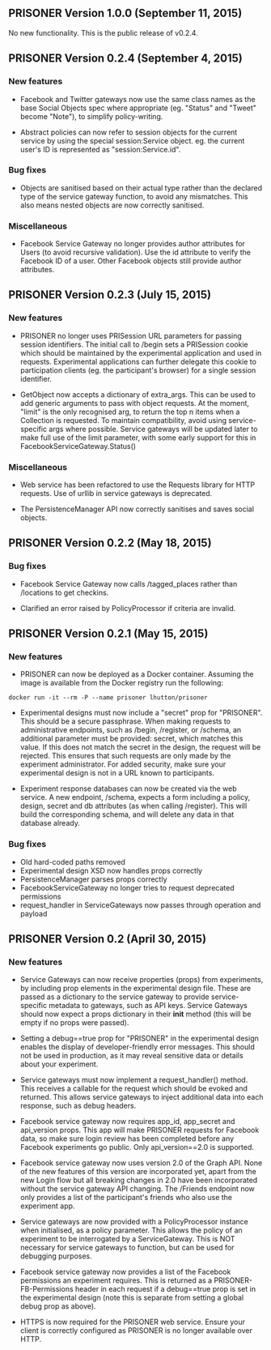 ## PRISONER Version 1.0.0 (September 11, 2015)

No new functionality. This is the public release of v0.2.4.

## PRISONER Version 0.2.4 (September 4, 2015)

### New features

* Facebook and Twitter gateways now use the same class names as the base Social Objects spec where appropriate (eg. "Status" and "Tweet" become "Note"), to simplify policy-writing.

* Abstract policies can now refer to session objects for the current service by using the special session:Service object. eg. the current user's ID is represented as "session:Service.id".


### Bug fixes

* Objects are sanitised based on their actual type rather than the declared type of the service gateway function, to avoid any mismatches. This also means nested objects are now correctly sanitised.


### Miscellaneous

* Facebook Service Gateway no longer provides author attributes for Users (to avoid recursive validation). Use the id attribute to verify the Facebook ID of a user. Other Facebook objects still provide author attributes.





## PRISONER Version 0.2.3 (July 15, 2015)

### New features

* PRISONER no longer uses PRISession URL parameters for passing session
 identifiers. The initial call to /begin sets a PRISession cookie which
 should be maintained by the experimental application and used in requests.
 Experimental applications can further delegate this cookie to participation
 clients (eg. the participant's browser) for a single session identifier.

* GetObject now accepts a dictionary of extra_args. This can be used to add
  generic arguments to pass with object requests. At the moment, "limit" is the
  only recognised arg, to return the top n items when a Collection is
  requested. To maintain compatibility, avoid using service-specific args where
  possible. Service gateways will be updated later to make full use of the
  limit parameter, with some early support for this in
  FacebookServiceGateway.Status()

### Miscellaneous

* Web service has been refactored to use the Requests library for HTTP requests.
Use of urllib in service gateways is deprecated.

* The PersistenceManager API now correctly sanitises and saves social objects.

## PRISONER Version 0.2.2 (May 18, 2015)

### Bug fixes

* Facebook Service Gateway now calls /tagged_places rather than
 /locations to get checkins.

* Clarified an error raised by PolicyProcessor if criteria are invalid.


## PRISONER Version 0.2.1 (May 15, 2015)

### New features

* PRISONER can now be deployed as a Docker container. Assuming the image is
available from the Docker registry run the following:
```
docker run -it --rm -P --name prisoner lhutton/prisoner
```

* Experimental designs must now include a "secret" prop for "PRISONER". This
should be a secure passphrase. When making
requests to administrative endpoints, such as /begin, /register, or /schema, an
additional parameter must be provided: secret, which matches this value. If this
does not match the secret in the design, the request will be rejected. This
ensures that such requests are only made by the experiment administrator. For
added security, make sure your experimental design is not in a URL known to
participants.

* Experiment response databases can now be created via the web service. A new
endpoint, /schema, expects a form including a policy, design, secret and db
attributes (as when calling /register). This will build the corresponding
schema, and will delete any data in that database already.

### Bug fixes

* Old hard-coded paths removed
* Experimental design XSD now handles props correctly
* PersistenceManager parses props correctly
* FacebookServiceGateway no longer tries to request deprecated permissions
* request_handler in ServiceGateways now passes through operation and payload



##  PRISONER Version 0.2 (April 30, 2015)

### New features

* Service Gateways can now receive properties (props) from experiments, by
including prop
elements in the experimental design file. These are passed as a dictionary to
the service gateway to provide service-specific metadata to gateways, such as
API keys. Service Gateways should now expect a props dictionary in their
__init__ method (this will be empty if no props were passed).

* Setting a debug==true prop for "PRISONER" in the experimental design enables
the display of developer-friendly error messages. This should not be used in
production, as it may reveal sensitive data or details about your experiment.

* Service gateways must now implement a request_handler() method. This
receives a callable for the request which should be evoked and returned. This
allows service gateways to inject additional data into each response, such as debug headers.

* Facebook service gateway now requires app_id, app_secret and api_version
props. This app will make PRISONER requests for Facebook data, so make sure
login review has been completed before any Facebook experiments go public. Only
api_version==2.0 is supported.

* Facebook service gateway now uses version 2.0 of the Graph API. None of the
new features of this version are incorporated yet, apart from the new Login flow
but all breaking changes in 2.0 have been incorporated without the service
gateway API changing. The /Friends endpoint  now only provides a list of the
participant's friends who also use the experiment app.

* Service gateways are now provided with a PolicyProcessor instance when
initialised, as a policy parameter. This allows the policy of an experiment to
be interrogated by a ServiceGateway. This is NOT necessary for service
gateways to function, but can be used for debugging purposes.

* Facebook service gateway now provides a list of the Facebook permissions an
experiment requires. This is returned as a PRISONER-FB-Permissions header in
each request if a debug==true prop is set in the experimental design (note
this is separate from setting a global debug prop as above).

* HTTPS is now required for the PRISONER web service. Ensure your client is
correctly configured as PRISONER is no longer available over HTTP.
